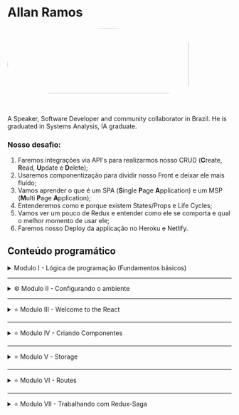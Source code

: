# Allan Ramos
<div style="width: 100%; height: 180px">
    <img src="https://avatars0.githubusercontent.com/u/35867294?s=460&v=4" alt="Avatar" style="align: center;height: 90%;border-radius: 50%">
</div>

 A Speaker, Software Developer and community collaborator in Brazil. He is graduated in Systems Analysis, IA graduate.
  


### Nosso desafio:
 1. Faremos integrações via API's para realizarmos nosso CRUD (**C**reate, **R**ead, **U**pdate e **D**elete);<br />
 2. Usaremos componentização para dividir nosso Front e deixar ele mais fluído;<br />
 3. Vamos aprender o que é um SPA (**S**ingle **P**age **A**pplication) e um MSP (**M**ulti **P**age **A**pplication);<br />
 4. Entenderemos como e porque existem States/Props e Life Cycles;<br />
 5. Vamos ver um pouco de Redux e entender como ele se comporta e qual o melhor momento de usar ele;<br />
 6. Faremos nosso Deploy da applicação no Heroku e Netlify.<br />


## Conteúdo programático

<details>
<summary> Modulo I - Lógica de programação (Fundamentos básicos) </summary>
    * O que são váriaveis <br />
    * O que são funções(métodos) <br />
    * Condicionais if...else,  <br />
    * Laços de repetição for, while, do...while <br />
    * O que é escopo <br />
    * Hoisting <br />
    
</details>


-------
<details>
<summary> ⚙️ Modulo II - Configurando o ambiente </summary>
    * Instalando NodeJS <br />
    * Git <br />
    * Criando um repositório no Github <br />
    * Baixando React Create App <br />
    * Padronizando nosso código com o Prettier e o Lint <br />
</details>


-------
<details>
<summary> ⭐️ Modulo III - Welcome to the React </summary>
    * O que é o React <br />
    * Props <br />
    * PropTypes <br />
    * Eventos e Componentização <br />
    * Refs <br />
    * State e manipulação do DOM <br />
    * Stateless <br />
    * Life cycles <br />
</details>


-------
<details>
<summary> ⭐️ Modulo IV - Criando Componentes </summary>
    * O que é um Componente <br />
    * Trabalhando com Props <br />
    * Trabalhando com State <br />
    * Trabalhando funções <br />
    * Trabalhando com handles <br />
    * Stateless x Statefull <br />
    * Passando metodos entre os componentes <br />
</details>


-------
<details>
<summary> ⭐️ Modulo V - Storage </summary>
    * Introdução ao local Storage <br />
    * Local Storage no React <br />
    * Expiração com Sessão de Storage <br />
    * Como criar cache com React? <br />
</details>


-------
<details>
<summary> ⭐️ Modulo VI - Routes </summary>
    * React Router DOM <br />
    * Entenda Rotas <br />
    * Monte suas rotas privadas <br />
    * Monte suas rotas publicas <br />
    * Validando rotas por objetos literais <br />
</details>


-------
<details>
<summary> ⭐️ Modulo VII - Trabalhando com Redux-Saga </summary>
    * O que é Redux? <br />
    * Tipos de Redux <br />
    * Fluxo do Redux-Saga <br />
    * Middleware <br />
    * Serviços <br />
    * Actions, Saga, Reducers <br />
    * Entenda Gererators <br />
</details>








